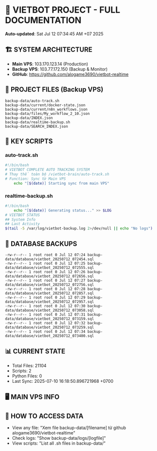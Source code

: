 # 🤖 VIETBOT PROJECT - FULL DOCUMENTATION
**Auto-updated**: Sat Jul 12 07:34:45 AM +07 2025

## 🏗️ SYSTEM ARCHITECTURE
- **Main VPS**: 103.170.123.14 (Production)
- **Backup VPS**: 103.77.172.150 (Backup & Monitor)
- **GitHub**: https://github.com/alogame3690/vietbot-realtime

## 📁 PROJECT FILES (Backup VPS)
```
backup-data/auto-track.sh
backup-data/current/docker-state.json
backup-data/current/n8n_workflows.json
backup-data/files/My_workflow_2_10.json
backup-data/INDEX.json
backup-data/realtime-backup.sh
backup-data/SEARCH_INDEX.json
```

## 🔧 KEY SCRIPTS
### auto-track.sh
```bash
#!/bin/bash
# VIETBOT COMPLETE AUTO TRACKING SYSTEM
# Thay thế toàn bộ /vietbot-brain/auto-track.sh
# Function: Sync từ Main VPS
    echo "[$(date)] Starting sync from main VPS"
```
### realtime-backup.sh
```bash
#!/bin/bash
    echo "[$(date)] Generating status..." >> $LOG
# VIETBOT STATUS
## System Info
## Last Activity
$(tail -5 /var/log/vietbot-backup.log 2>/dev/null || echo "No logs")
```

## 💾 DATABASE BACKUPS
```
-rw-r--r-- 1 root root 0 Jul 12 07:24 backup-data/database/vietbot_20250712_072454.sql
-rw-r--r-- 1 root root 0 Jul 12 07:25 backup-data/database/vietbot_20250712_072555.sql
-rw-r--r-- 1 root root 0 Jul 12 07:26 backup-data/database/vietbot_20250712_072656.sql
-rw-r--r-- 1 root root 0 Jul 12 07:27 backup-data/database/vietbot_20250712_072756.sql
-rw-r--r-- 1 root root 0 Jul 12 07:28 backup-data/database/vietbot_20250712_072857.sql
-rw-r--r-- 1 root root 0 Jul 12 07:29 backup-data/database/vietbot_20250712_072957.sql
-rw-r--r-- 1 root root 0 Jul 12 07:30 backup-data/database/vietbot_20250712_073058.sql
-rw-r--r-- 1 root root 0 Jul 12 07:31 backup-data/database/vietbot_20250712_073159.sql
-rw-r--r-- 1 root root 0 Jul 12 07:32 backup-data/database/vietbot_20250712_073259.sql
-rw-r--r-- 1 root root 0 Jul 12 07:34 backup-data/database/vietbot_20250712_073400.sql
```

## 📊 CURRENT STATE
- Total Files: 21104
- Scripts: 2
- Python Files: 0
- Last Sync: 2025-07-10 16:18:50.896721968 +0700

## 🖥️ MAIN VPS INFO


## 🚨 HOW TO ACCESS DATA
- View any file: "Xem file backup-data/[filename] từ github alogame3690/vietbot-realtime"
- Check logs: "Show backup-data/logs/[logfile]"
- View scripts: "List all .sh files in backup-data/"
